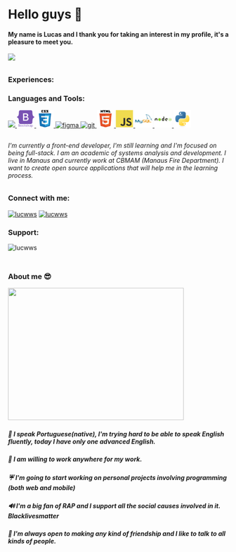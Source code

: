 # Hello guys 👋
#### My name is Lucas and I thank you for taking an interest in my profile, it's a pleasure to meet you.
<div align="left" a href="https://github.com/lucwws">
  
  <img height="180em" aling=left src="https://github-readme-stats.vercel.app/api?username=lucwws&show_icons=true&theme=dark&include_all_commits=true&count_private=true">
 <!---<img height="180em" src="https://github-readme-stats.vercel.app/api/top-langs/?username=lucwws&layout=compact&langs_count=7&theme=dark"/> --->
</div>

##
  
### Experiences:



<h3 align="left">Languages and Tools:</h3>
<p align="left"> <a href="https://pt-br.reactjs.org/" target="_blank"> <img src="https://img.icons8.com/office/40/000000/react.png"/> </a> <a href="https://www.w3schools.com/css/" target="_blank"> <a href="https://getbootstrap.com" target="_blank"> <img src="https://raw.githubusercontent.com/devicons/devicon/master/icons/bootstrap/bootstrap-plain-wordmark.svg" alt="bootstrap" width="40" height="40"/> </a> <a href="https://www.w3schools.com/css/" target="_blank"> <img src="https://raw.githubusercontent.com/devicons/devicon/master/icons/css3/css3-original-wordmark.svg" alt="css3" width="40" height="40"/> </a> <a href="https://www.figma.com/" target="_blank"> <img src="https://www.vectorlogo.zone/logos/figma/figma-icon.svg" alt="figma" width="40" height="40"/> </a> <a href="https://git-scm.com/" target="_blank"> <img src="https://www.vectorlogo.zone/logos/git-scm/git-scm-icon.svg" alt="git" width="40" height="40"/> </a> <a href="https://www.w3.org/html/" target="_blank"> <img src="https://raw.githubusercontent.com/devicons/devicon/master/icons/html5/html5-original-wordmark.svg" alt="html5" width="40" height="40"/> </a> <a href="https://developer.mozilla.org/en-US/docs/Web/JavaScript" target="_blank"> <img src="https://raw.githubusercontent.com/devicons/devicon/master/icons/javascript/javascript-original.svg" alt="javascript" width="40" height="40"/> </a> <a href="https://www.mysql.com/" target="_blank"> <img src="https://raw.githubusercontent.com/devicons/devicon/master/icons/mysql/mysql-original-wordmark.svg" alt="mysql" width="40" height="40"/> </a> <a href="https://nodejs.org" target="_blank"> <img src="https://raw.githubusercontent.com/devicons/devicon/master/icons/nodejs/nodejs-original-wordmark.svg" alt="nodejs" width="40" height="40"/> </a> <a href="https://www.python.org" target="_blank"> <img src="https://raw.githubusercontent.com/devicons/devicon/master/icons/python/python-original.svg" alt="python" width="40" height="40"/> </a> </p>

  
##


###### I'm currently a front-end developer, I'm still learning and I'm focused on being full-stack. I am an academic of systems analysis and development. I live in Manaus and currently work at CBMAM (Manaus Fire Department). I want to create open source applications that will help me in the learning process.

##

<h3 align="left">Connect with me:</h3>
<p align="left">
<a href="https://linkedin.com/in/lucwws" target="blank"><img align="center" src="https://raw.githubusercontent.com/rahuldkjain/github-profile-readme-generator/master/src/images/icons/Social/linked-in-alt.svg" alt="lucwws" height="30" width="40" /></a>
<a href="https://instagram.com/lucwws" target="blank"><img align="center" src="https://raw.githubusercontent.com/rahuldkjain/github-profile-readme-generator/master/src/images/icons/Social/instagram.svg" alt="lucwws" height="30" width="40" /></a>
</p>

<h3 align="left">Support:</h3>
<p><a href="https://www.buymeacoffee.com/lucwws"> <img align="left" src="https://cdn.buymeacoffee.com/buttons/v2/default-yellow.png" height="50" width="210" alt="lucwws" /></a></p><br><br>

##


### About me 😎

<div>
<img src="https://i.pinimg.com/originals/bd/c0/bd/bdc0bd0d5d9c733cec0ff590de044de5.gif" width="400" height="300" />
</div>

##### 🚩    I speak Portuguese(native), I'm trying hard to be able to speak English fluently, today I have only one advanced English.
##### 🚚    I am willing to work anywhere for my work.
##### ☔    I'm going to start working on personal projects involving programming (both web and mobile)
##### 🔊    I'm a big fan of RAP and I support all the social causes involved in it. ***Blacklivesmatter***
##### 🤣    I'm always open to making any kind of friendship and I like to talk to all kinds of people.
